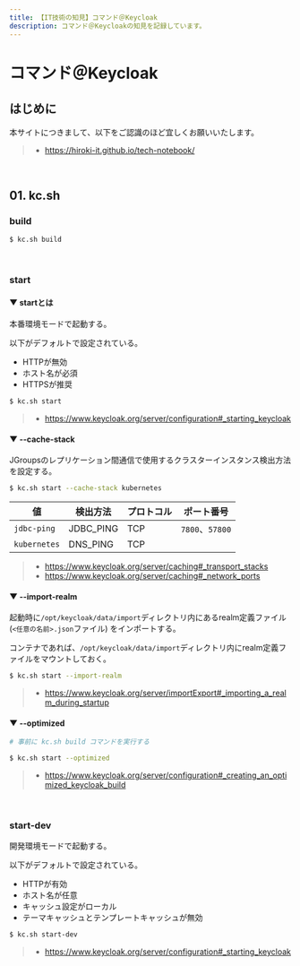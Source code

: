 ```yaml
---
title: 【IT技術の知見】コマンド＠Keycloak
description: コマンド＠Keycloakの知見を記録しています。
---
```


# コマンド＠Keycloak

## はじめに

本サイトにつきまして、以下をご認識のほど宜しくお願いいたします。

> - https://hiroki-it.github.io/tech-notebook/

<br>

## 01. kc.sh

### build

```bash
$ kc.sh build
```

<br>

### start

#### ▼ startとは

本番環境モードで起動する。

以下がデフォルトで設定されている。

- HTTPが無効
- ホスト名が必須
- HTTPSが推奨

```bash
$ kc.sh start
```

> - https://www.keycloak.org/server/configuration#_starting_keycloak

#### ▼ --cache-stack

JGroupsのレプリケーション間通信で使用するクラスターインスタンス検出方法を設定する。

```bash
$ kc.sh start --cache-stack kubernetes
```

| 値           | 検出方法  | プロトコル | ポート番号      |
| ------------ | --------- | ---------- | --------------- |
| `jdbc-ping`  | JDBC_PING | TCP        | `7800`、`57800` |
| `kubernetes` | DNS_PING  | TCP        |

> - https://www.keycloak.org/server/caching#_transport_stacks
> - https://www.keycloak.org/server/caching#_network_ports

#### ▼ --import-realm

起動時に`/opt/keycloak/data/import`ディレクトリ内にあるrealm定義ファイル (`<任意の名前>.json`ファイル) をインポートする。

コンテナであれば、`/opt/keycloak/data/import`ディレクトリ内にrealm定義ファイルをマウントしておく。

```bash
$ kc.sh start --import-realm
```

> - https://www.keycloak.org/server/importExport#_importing_a_realm_during_startup

#### ▼ --optimized

```bash
# 事前に kc.sh build コマンドを実行する

$ kc.sh start --optimized
```

> - https://www.keycloak.org/server/configuration#_creating_an_optimized_keycloak_build

<br>

### start-dev

開発環境モードで起動する。

以下がデフォルトで設定されている。

- HTTPが有効
- ホスト名が任意
- キャッシュ設定がローカル
- テーマキャッシュとテンプレートキャッシュが無効

```bash
$ kc.sh start-dev
```

> - https://www.keycloak.org/server/configuration#_starting_keycloak

<br>
